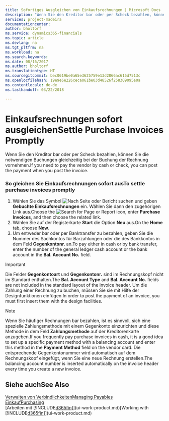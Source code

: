 ```yaml
---
title: Sofortiges Ausgleichen von Einkaufsrechnungen | Microsoft Docs
description: "Wenn Sie den Kreditor bar oder per Scheck bezahlen, können Sie die notwendigen Buchungen gleichzeitig bei der Buchung der Rechnung vornehmen."
services: project-madeira
documentationcenter: 
author: bholtorf
ms.service: dynamics365-financials
ms.topic: article
ms.devlang: na
ms.tgt_pltfrm: na
ms.workload: na
ms.search.keywords: 
ms.date: 08/16/2017
ms.author: bholtorf
ms.translationtype: HT
ms.sourcegitcommit: bec0619be0a65e3625759e13d2866ac615d7513c
ms.openlocfilehash: 19e9e6e226ceca061be03d48526f258309095e0a
ms.contentlocale: de-de
ms.lasthandoff: 03/22/2018

---
```

# <a name="settle-purchase-invoices-promptly"></a><span data-ttu-id="020cf-103">Einkaufsrechnungen sofort ausgleichen</span><span class="sxs-lookup"><span data-stu-id="020cf-103">Settle Purchase Invoices Promptly</span></span>
<span data-ttu-id="020cf-104">Wenn Sie den Kreditor bar oder per Scheck bezahlen, können Sie die notwendigen Buchungen gleichzeitig bei der Buchung der Rechnung vornehmen.</span><span class="sxs-lookup"><span data-stu-id="020cf-104">If you need to pay the vendor by cash or check, you can post the payment when you post the invoice.</span></span>  
  
### <a name="to-settle-purchase-invoices-promptly"></a><span data-ttu-id="020cf-105">So gleichen Sie Einkaufsrechnungen sofort aus</span><span class="sxs-lookup"><span data-stu-id="020cf-105">To settle purchase invoices promptly</span></span>  
1. <span data-ttu-id="020cf-106">Wählen Sie das Symbol ![Nach Seite oder Bericht suchen](media/ui-search/search_small.png "Nach Seite oder Bericht suchen") und geben **Gebuchte Einkaufsrechnungen** ein. Wählen Sie dann den zugehörigen Link aus.</span><span class="sxs-lookup"><span data-stu-id="020cf-106">Choose the ![Search for Page or Report](media/ui-search/search_small.png "Search for Page or Report icon") icon, enter **Purchase Invoices**, and then choose the related link.</span></span>  
2. <span data-ttu-id="020cf-107">Wählen Sie auf der Registerkarte **Start** die Option **Neu** aus.</span><span class="sxs-lookup"><span data-stu-id="020cf-107">On the **Home** tab, choose **New**.</span></span>  
3.  <span data-ttu-id="020cf-108">Um entweder bar oder per Banktransfer zu bezahlen, geben Sie die Nummer des Sachkontos für Barzahlungen oder die des Bankkontos in dem Feld **Gegenkontonr.** an.</span><span class="sxs-lookup"><span data-stu-id="020cf-108">To pay either in cash or by bank transfer, enter the number of the general ledger cash account or the bank account in the **Bal. Account No.** field.</span></span>  
  
> [!IMPORTANT]  
>  <span data-ttu-id="020cf-109">Die Felder **Gegenkontoart** und **Gegenkontonr.** sind im Rechnungskopf nicht im Standard enthalten.</span><span class="sxs-lookup"><span data-stu-id="020cf-109">The **Bal. Account Type** and **Bal. Account No.** fields are not included in the standard layout of the invoice header.</span></span> <span data-ttu-id="020cf-110">Um die Zahlung einer Rechnung zu buchen, müssen Sie sie mit Hilfe der Designfunktionen einfügen.</span><span class="sxs-lookup"><span data-stu-id="020cf-110">In order to post the payment of an invoice, you must first insert them with the design facilities.</span></span>  
  
> [!NOTE]  
>  <span data-ttu-id="020cf-111">Wenn Sie häufiger Rechnungen bar bezahlen, ist es sinnvoll, sich eine spezielle Zahlungsmethode mit einem Gegenkonto einzurichten und diese Methode in dem Feld **Zahlungsmethode** auf der Kreditorenkarte anzugeben.</span><span class="sxs-lookup"><span data-stu-id="020cf-111">If you frequently pay purchase invoices in cash, it is a good idea to set up a specific payment method with a balancing account and enter this method in the **Payment Method** field on the vendor card.</span></span> <span data-ttu-id="020cf-112">Die entsprechende Gegenkontonummer wird automatisch auf dem Rechnungskopf eingefügt, wenn Sie eine neue Rechnung erstellen.</span><span class="sxs-lookup"><span data-stu-id="020cf-112">The balancing account number is inserted automatically on the invoice header every time you create a new invoice.</span></span>  
  
## <a name="see-also"></a><span data-ttu-id="020cf-113">Siehe auch</span><span class="sxs-lookup"><span data-stu-id="020cf-113">See Also</span></span>  
[<span data-ttu-id="020cf-114">Verwalten von Verbindlichkeiten</span><span class="sxs-lookup"><span data-stu-id="020cf-114">Managing Payables</span></span>](payables-manage-payables.md)  
[<span data-ttu-id="020cf-115">Einkauf</span><span class="sxs-lookup"><span data-stu-id="020cf-115">Purchasing</span></span>](purchasing-manage-purchasing.md)  
<span data-ttu-id="020cf-116">[Arbeiten mit [!INCLUDE[d365fin](includes/d365fin_md.md)]](ui-work-product.md)</span><span class="sxs-lookup"><span data-stu-id="020cf-116">[Working with [!INCLUDE[d365fin](includes/d365fin_md.md)]](ui-work-product.md)</span></span>
